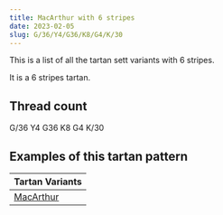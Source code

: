 ```yaml
---
title: MacArthur with 6 stripes
date: 2023-02-05
slug: G/36/Y4/G36/K8/G4/K/30
---
```

This is a list of all the tartan sett variants with 6 stripes.

It is a 6 stripes tartan.


## Thread count
G/36 Y4 G36 K8 G4 K/30

## Examples of this tartan pattern

| Tartan Variants |
|---------------|
| [MacArthur](/variants/g/36/y4/g36/k8/g4/k/30-g008000-k000000-yf0c000)||
